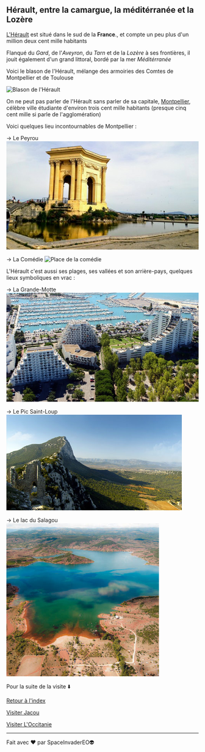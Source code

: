## Hérault, entre la camargue, la méditérranée et la Lozère

<ins>L'Hérault</ins> est situé dans le sud de la **France**., et compte un peu plus d'un million deux cent mille habitants

Flanqué du *Gard*, de l'*Aveyron*, du *Tarn* et de la *Lozère* à ses frontières, il jouit également d'un grand littoral, bordé par la mer *Méditérranée*

Voici le blason de l'Hérault, mélange des armoiries des Comtes de Montpellier et de Toulouse

![Blason de l'Hérault](https://upload.wikimedia.org/wikipedia/commons/a/ac/Blason_d%C3%A9partement_fr_H%C3%A9rault.svg)

On ne peut pas parler de l'Hérault sans parler de sa capitale, <ins>Montpellier</ins>, célèbre ville étudiante d'environ trois cent mille habitants (presque cinq cent mille si parle de l'agglomération)

Voici quelques lieu incontournables de Montpellier :

-> Le Peyrou
![Peyrou](./peyrou-montpellier.jpg)

-> La Comédie
![Place de la comédie](./Place-de-la-Comédie-Montpellier.jpg)

L'Hérault c'est aussi ses plages, ses vallées et son arrière-pays, quelques lieux symboliques en vrac :

-> La Grande-Motte
![Grande-Motte](./grande-motte.jpg)

-> Le Pic Saint-Loup
![Pic Saint-Loup](./pic-saint-loup-gd.jpg)

-> Le lac du Salagou
![Lac du Salagou](./Lac-Salagou.jpg)

Pour la suite de la visite ⬇️

[Retour à l'index](./index.md)

[Visiter Jacou](./ma-ville.md)

[Visiter L'Occitanie](./ma-region.md)

---

Fait avec ❤️ par SpaceInvaderEO👽